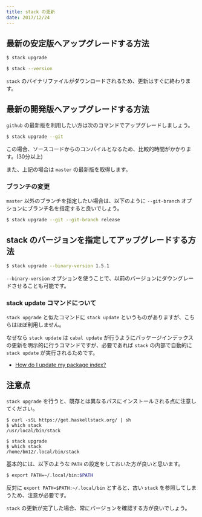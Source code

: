 ```yaml
---
title: stack の更新
date: 2017/12/24
---
```


## 最新の安定版へアップグレードする方法

```sh
$ stack upgrade

$ stack --version
```

`stack` のバイナリファイルがダウンロードされるため、更新はすぐに終わります。

## 最新の開発版へアップグレードする方法

`github` の最新版を利用したい方は次のコマンドでアップグレードしましょう。

```sh
$ stack upgrade --git
```

この場合、ソースコードからのコンパイルとなるため、比較的時間がかかります。(30分以上)

また、上記の場合は `master` の最新版を取得します。

### ブランチの変更

`master` 以外のブランチを指定したい場合は、以下のように `--git-branch` オプションにブランチ名を指定すると良いでしょう。

```sh
$ stack upgrade --git --git-branch release
```

## stack のバージョンを指定してアップグレードする方法

```sh
$ stack upgrade --binary-version 1.5.1
```

`--binary-version` オプションを使うことで、以前のバージョンにダウングレードさせることも可能です。

### stack update コマンドについて

`stack upgrade` と似たコマンドに `stack update` というものがありますが、こちらはほぼ利用しません。

なぜなら `stack update` は `cabal update` が行うようにパッケージインデックスの更新を明示的に行うコマンドですが、必要であれば `stack` の内部で自動的に `stack update` が実行されるためです。

- [How do I update my package index?](https://github.com/commercialhaskell/stack/blob/master/doc/faq.md#how-do-i-update-my-package-index)

## 注意点

`stack upgrade` を行うと、既存とは異なるパスにインストールされる点に注意してください。

```shell
$ curl -sSL https://get.haskellstack.org/ | sh
$ which stack
/usr/local/bin/stack

$ stack upgrade
$ which stack
/home/bm12/.local/bin/stack
```

基本的には、以下のような `PATH` の設定をしておいた方が良いと思います。

```sh
$ export PATH=~/.local/bin:$PATH
```

反対に `export PATH=$PATH:~/.local/bin` とすると、古い `stack` を参照してしまうため、注意が必要です。

`stack` の更新が完了した場合、常にバージョンを確認する方が良いでしょう。